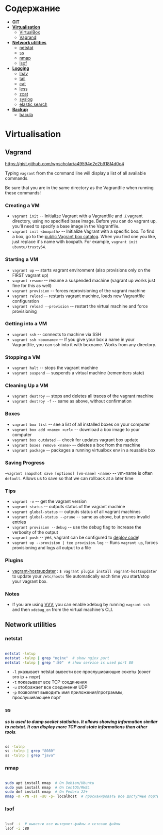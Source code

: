 # Содержание
+ [**GIT**](#GIT)
+ [**Virtualisation**](#Virtualisation)
    + [VirtualBox](#VirtualBox)
    + [Vagrand](#Vagrand)
+ [**Network utilities**](#Network#utilities)
    + [netstat](#netstat)
    + [ss](#ss)
    + [nmap](#nmap)
    + [lsof](#lsof)
+ [**Logging**](#Logging)
    + [lnav](lnav)
    + [tail](tail)
    + [cat](cat)
    + [less](less)
    + [zcat](zcat)
    + [syslog](syslog)
    + [elastic search](#elastic#search)
+ [**Backup**](#Backup)
    + [bacula](bacula)


# Virtualisation

## Vagrand 

https://gist.github.com/wpscholar/a49594e2e2b918f4d0c4

Typing `vagrant` from the command line will display a list of all available commands.

Be sure that you are in the same directory as the Vagrantfile when running these commands!

### Creating a VM
- `vagrant init`           -- Initialize Vagrant with a Vagrantfile and ./.vagrant directory, using no specified base image. Before you can do vagrant up, you'll need to specify a base image in the Vagrantfile.
- `vagrant init <boxpath>` -- Initialize Vagrant with a specific box. To find a box, go to the [public Vagrant box catalog](https://app.vagrantup.com/boxes/search). When you find one you like, just replace it's name with boxpath. For example, `vagrant init ubuntu/trusty64`.

### Starting a VM
- `vagrant up`                  -- starts vagrant environment (also provisions only on the FIRST vagrant up)
- `vagrant resume`              -- resume a suspended machine (vagrant up works just fine for this as well)
- `vagrant provision`           -- forces reprovisioning of the vagrant machine
- `vagrant reload`              -- restarts vagrant machine, loads new Vagrantfile configuration
- `vagrant reload --provision`  -- restart the virtual machine and force provisioning

### Getting into a VM
- `vagrant ssh`           -- connects to machine via SSH
- `vagrant ssh <boxname>` -- If you give your box a name in your Vagrantfile, you can ssh into it with boxname. Works from any directory.

### Stopping a VM
- `vagrant halt`        -- stops the vagrant machine
- `vagrant suspend`     -- suspends a virtual machine (remembers state)

### Cleaning Up a VM
- `vagrant destroy`     -- stops and deletes all traces of the vagrant machine
- `vagrant destroy -f`  -- same as above, without confirmation

### Boxes
- `vagrant box list`              -- see a list of all installed boxes on your computer
- `vagrant box add <name> <url>`  -- download a box image to your computer
- `vagrant box outdated`          -- check for updates vagrant box update
- `vagrant boxes remove <name>`   -- deletes a box from the machine
- `vagrant package`               -- packages a running virtualbox env in a reusable box

### Saving Progress
-`vagrant snapshot save [options] [vm-name] <name>` -- vm-name is often `default`. Allows us to save so that we can rollback at a later time

### Tips
- `vagrant -v`                    -- get the vagrant version
- `vagrant status`                -- outputs status of the vagrant machine
- `vagrant global-status`         -- outputs status of all vagrant machines
- `vagrant global-status --prune` -- same as above, but prunes invalid entries
- `vagrant provision --debug`     -- use the debug flag to increase the verbosity of the output
- `vagrant push`                  -- yes, vagrant can be configured to [deploy code](http://docs.vagrantup.com/v2/push/index.html)!
- `vagrant up --provision | tee provision.log`  -- Runs `vagrant up`, forces provisioning and logs all output to a file

### Plugins
- [vagrant-hostsupdater](https://github.com/cogitatio/vagrant-hostsupdater) : `$ vagrant plugin install vagrant-hostsupdater` to update your `/etc/hosts` file automatically each time you start/stop your vagrant box.

### Notes
- If you are using [VVV](https://github.com/varying-vagrant-vagrants/vvv/), you can enable xdebug by running `vagrant ssh` and then `xdebug_on` from the virtual machine's CLI.

## **Network utilities**

### netstat
######   
```bash
netstat -lntup
netstat -tulnp | grep "nginx"  # show nginx port
netstat -tulnp | grep ":80"  # show service is used port 80
```
* `-l` указывает netstat вывести все прослушивающие сокеты (сокет это ip + порт)
* `-t` показывает все TCP-соединения
* `-u` отображает все соединения UDP
* `-p` позволяет выводить имя приложения/программы, прослушивающее порт

### ss
###### **ss is used to dump socket statistics. It allows showing information similar to netstat. It can display more TCP and state informations than other tools**. 
```bash
ss -tulnp
ss -tulnp | grep "8080"
ss -tulnp | grep "java"
```

### nmap
###### 
```bash
sudo apt install nmap  # On Debian/Ubuntu
sudo yum install nmap  # On CentOS/RHEL
sudo dnf install nmap  # On Fedora 22+
nmap -n -PN -sT -sU -p- localhost  # просканировать все доступные порты на localhost
```

### lsof
######
```bash
lsof -i  # вывести все интернет-файлы и сетевые файлы
lsof -i :80
```
